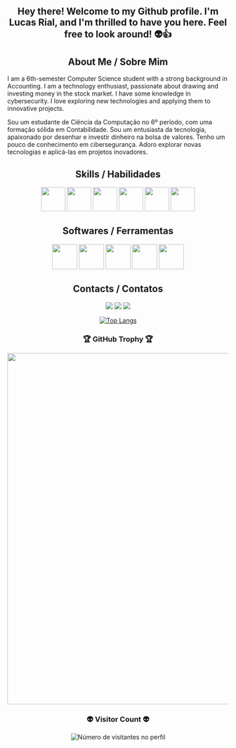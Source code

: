 
<div align="center">
  <h2><b>  Hey there! Welcome to my Github profile. I'm Lucas Rial, and I'm thrilled to have you here. Feel free to look around! 👽👍 </b></h2>

</div>
<div align="center">
 <h2><b> About Me / Sobre Mim </b></h2>
</div>
I am a 6th-semester Computer Science student with a strong background in Accounting. I am a technology enthusiast, passionate about drawing and investing money in the stock market. I have some knowledge in cybersecurity. I love exploring new technologies and applying them to innovative projects.

Sou um estudante de Ciência da Computação no 6º período, com uma formação sólida em Contabilidade. Sou um entusiasta da tecnologia, apaixonado por desenhar e investir dinheiro na bolsa de valores. Tenho um pouco de conhecimento em cibersegurança. Adoro explorar novas tecnologias e aplicá-las em projetos inovadores.

<div align="center">
  <h2><b>  Skills / Habilidades </b></h2>
</div>
 
<div align="center">

  <img src="https://cdn.jsdelivr.net/gh/devicons/devicon@latest/icons/python/python-original.svg" width="55" height="55" />  <img src="https://cdn.jsdelivr.net/gh/devicons/devicon@latest/icons/javascript/javascript-original.svg" width="55" height="55"/>  <img src="https://cdn.jsdelivr.net/gh/devicons/devicon@latest/icons/mysql/mysql-original.svg" width="55" height="55"/> <img src="https://cdn.jsdelivr.net/gh/devicons/devicon@latest/icons/html5/html5-original.svg" width="55" height="55"/>  <img src="https://cdn.jsdelivr.net/gh/devicons/devicon@latest/icons/css3/css3-original.svg" width="55" height="55"/> <img src="https://cdn.jsdelivr.net/gh/devicons/devicon@latest/icons/java/java-original.svg" width="55" height="55" />               
</div>

<div align="center">
  <h2><b>  Softwares / Ferramentas </b></h2>
</div>

<div align="center">
  <img src="https://github.com/user-attachments/assets/9b324cb0-2441-4664-8b9e-127e0ae7ca64" style="width: 57px; height: 57px;" />
  <img src="https://github.com/user-attachments/assets/bd93d779-34a9-4f86-b6c5-96bad0b86034" style="width: 57px; height: 57px;" />
  <img src="https://github.com/user-attachments/assets/dbdcfef3-0a23-4e89-99ef-80021a5ee8a3" style="width: 57px; height: 57px;" />
  <img src="https://github.com/user-attachments/assets/ae0290a5-d760-40cc-8e53-fcec42740cf2" style="width: 57px; height: 57px;" />
  <img src="https://github.com/user-attachments/assets/97f61f6d-3312-4640-ab6e-43820b167780" style="width: 57px; height: 57px;" />
</div>




<div align="center">
  <h2><b>  Contacts / Contatos </b></h2>
</div>

<div align="center">
<a href="https://www.instagram.com/lucasrialx?igsh=MWE3dTNhbjF4eWZ3bg%3D%3D&utm_source=qr" target="_blank"><img loading="lazy" src="https://img.shields.io/badge/-Instagram-%23E4405F?style=for-the-badge&logo=instagram&logoColor=white" target="_blank"></a>
<a href = "prompt.rial@gmail.com"><img loading="lazy" src="https://img.shields.io/badge/Gmail-D14836?style=for-the-badge&logo=gmail&logoColor=white" target="_blank"></a>
<a href="https://www.linkedin.com/in/lucas-rial-7480311b6?utm_source=share&utm_campaign=share_via&utm_content=profile&utm_medium=ios_app" target="_blank"><img src="https://img.shields.io/badge/-LinkedIn-%230077B5?style=for-the-badge&logo=linkedin&logoColor=white"/></a>
</div>

<div align="center">
  
[![Top Langs](https://github-readme-stats-git-masterrstaa-rickstaa.vercel.app/api/top-langs/?username=LucasRialx&theme=dracula)](https://github.com/LucasRialx)

</div> 



<div align="center">
  <h3><b> 🏆 GitHub Trophy 🏆 </b></h3>
</div>

<p align="center">
  <a
    href="https://github.com/ryo-ma/github-profile-trophy"
    title="repositório de troféus"
  >
    <img
      width="800"
      src="https://github-profile-trophy.vercel.app/?username=LucasRialx&column=8&theme=darkhub&no-frame=true&no-bg=true"
    />
  </a>
</p>

<div align="center">
  <h3><b> 👽 Visitor Count 👽 </b></h3>
</div>

<p align="center">
  <img
    src="https://profile-counter.glitch.me/LucasRialx/count.svg"
    alt="Número de visitantes no perfil"
  />
</p>

         
